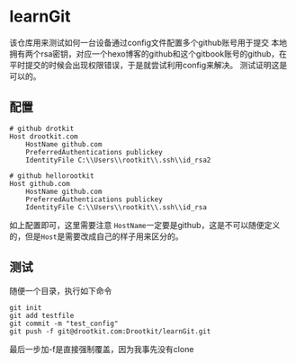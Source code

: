 # learnGit

该仓库用来测试如何一台设备通过config文件配置多个github账号用于提交
本地拥有两个rsa密钥，对应一个hexo博客的github和这个gitbook账号的github，在平时提交的时候会出现权限错误，于是就尝试利用config来解决。
测试证明这是可以的。
## 配置
```
# github drotkit
Host drootkit.com
    HostName github.com
    PreferredAuthentications publickey
    IdentityFile C:\\Users\\rootkit\\.ssh\\id_rsa2

# github hellorootkit
Host github.com
    HostName github.com
    PreferredAuthentications publickey
    IdentityFile C:\\Users\\rootkit\\.ssh\\id_rsa
```
如上配置即可，这里需要注意 `HostName`一定要是github，这是不可以随便定义的，但是`Host`是需要改成自己的样子用来区分的。

## 测试
随便一个目录，执行如下命令
```
git init
git add testfile
git commit -m "test_config"
git push -f git@drootkit.com:Drootkit/learnGit.git
```
最后一步加-f是直接强制覆盖，因为我事先没有clone
